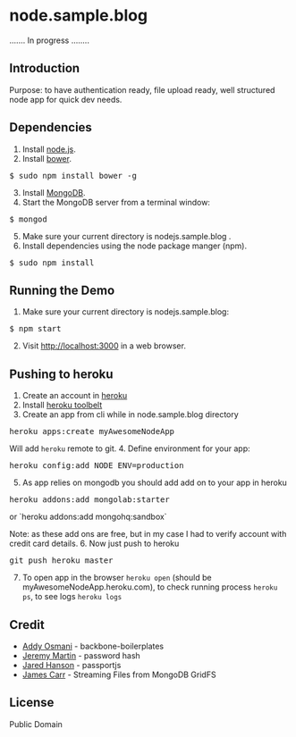 node.sample.blog
================

....... In progress ........

## Introduction

Purpose: to have authentication ready, file upload ready, well structured node app for quick dev needs.

## Dependencies

1. Install [node.js](http://nodejs.org/#download).
2. Install [bower](http://twitter.github.com/bower/).
<pre>
$ sudo npm install bower -g
</pre>

3. Install [MongoDB](http://www.mongodb.org/downloads).
4. Start the MongoDB server from a terminal window:
<pre>
$ mongod
</pre>
5. Make sure your current directory is nodejs.sample.blog .
6. Install dependencies using the node package manger (npm).
<pre>
$ sudo npm install
</pre>

## Running the Demo

1. Make sure your current directory is nodejs.sample.blog:
<pre>
$ npm start
</pre>
2. Visit [http://localhost:3000](http://localhost:3000) in a web browser.

## Pushing to heroku

1. Create an account in [heroku](http://www.heroku.com/)
2. Install [heroku toolbelt](https://toolbelt.heroku.com/)
3. Create an app from cli while in node.sample.blog directory
<pre>heroku apps:create myAwesomeNodeApp</pre>
Will add `heroku` remote to git.
4. Define environment for your app:
<pre>heroku config:add NODE_ENV=production</pre>
5. As app relies on mongodb you should add add on to your app in heroku
<pre>heroku addons:add mongolab:starter</pre> or `heroku addons:add mongohq:sandbox`
Note: as these add ons are free, but in my case I had to verify account with credit card details.
6. Now just push to heroku
<pre>git push heroku master</pre>
7. To open app in the browser `heroku open` (should be myAwesomeNodeApp.heroku.com),
to check running process `heroku ps`, to see logs `heroku logs`

## Credit

- [Addy Osmani](http://addyosmani.com/) - backbone-boilerplates
- [Jeremy Martin](http://devsmash.com/) - password hash
- [Jared Hanson](https://github.com/jaredhanson) - passportjs
- [James Carr](http://blog.james-carr.org/) - Streaming Files from MongoDB GridFS

## License

Public Domain